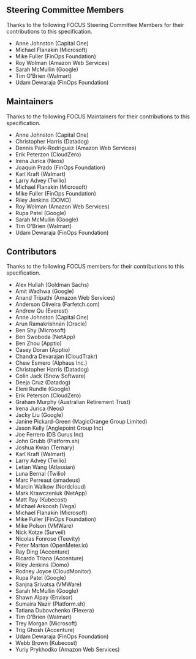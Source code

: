 ## Steering Committee Members

Thanks to the following FOCUS Steering Committee Members for their contributions to this specification.

* Anne Johnston (Capital One)
* Michael Flanakin (Microsoft)
* Mike Fuller (FinOps Foundation)
* Roy Wolman (Amazon Web Services)
* Sarah McMullin (Google)
* Tim O'Brien (Walmart)
* Udam Dewaraja (FinOps Foundation)

## Maintainers

Thanks to the following FOCUS Maintainers for their contributions to this specification.

* Anne Johnston (Capital One)
* Christopher Harris (Datadog)
* Dennis Park-Rodriguez (Amazon Web Services)
* Erik Peterzon (CloudZero)
* Irena Jurica (Neos)
* Joaquin Prado (FinOps Foundation)
* Karl Kraft (Walmart)
* Larry Advey (Twilio)
* Michael Flanakin (Microsoft)
* Mike Fuller (FinOps Foundation)
* Riley Jenkins (DOMO)
* Roy Wolman (Amazon Web Services)
* Rupa Patel (Google)
* Sarah McMullin (Google)
* Tim O'Brien (Walmart)
* Udam Dewaraja (FinOps Foundation)

## Contributors

Thanks to the following FOCUS members for their contributions to this specification.

* Alex Hullah (Goldman Sachs)
* Amit Wadhwa (Google)
* Anand Tripathi (Amazon Web Services)
* Anderson Oliveira (Farfetch.com)
* Andrew Qu (Everest)
* Anne Johnston (Capital One)
* Arun Ramakrishnan (Oracle)
* Ben Shy (Microsoft)
* Ben Swoboda (NetApp)
* Ben Zhou (Apptio)
* Casey Doran (Apptio)
* Chandra Devarajan (CloudTrakr)
* Chew Esmero (Alphaus Inc.)
* Christopher Harris (Datadog)
* Colin Jack (Snow Software)
* Deeja Cruz (Datadog)
* Eleni Rundle (Google)
* Erik Peterson (CloudZero)
* Graham Murphy (Australian Retirement Trust)
* Irena Jurica (Neos)
* Jacky Liu (Google)
* Janine Pickard-Green (MagicOrange Group Limited)
* Jason Kelly (Anglepoint Group Inc)
* Joe Ferrero (DB Gurus Inc)
* John Grubb (Platform.sh)
* Joshua Kwan (Ternary)
* Karl Kraft (Walmart)
* Larry Advey (Twilio)
* Letian Wang (Atlassian)
* Luna Bernal (Twilio)
* Marc Perreaut (amadeus)
* Marcin Walkow (Nordcloud)
* Mark Krawczeniuk (NetApp)
* Matt Ray (Kubecost)
* Michael Arkoosh (Vega)
* Michael Flanakin (Microsoft)
* Mike Fuller (FinOps Foundation)
* Mike Polson (VMWare)
* Nick Kotze (Surveil)
* Nicolas Fonrose (Teevity)
* Peter Marton (OpenMeter.io)
* Ray Ding (Accenture)
* Ricardo Triana (Accenture)
* Riley Jenkins (Domo)
* Rodney Joyce (CloudMonitor)
* Rupa Patel (Google)
* Sanjna Srivatsa (VMWare)
* Sarah McMullin (Google)
* Shawn Alpay (Envisor)
* Sumaira Nazir (Platform.sh)
* Tatiana Dubovchenko (Flexera)
* Tim O'Brien (Walmart)
* Trey Morgan (Microsoft)
* Trig Ghosh (Accenture)
* Udam Dewaraja (FinOps Foundation)
* Webb Brown (Kubecost)
* Yuriy Prykhodko (Amazon Web Services)
